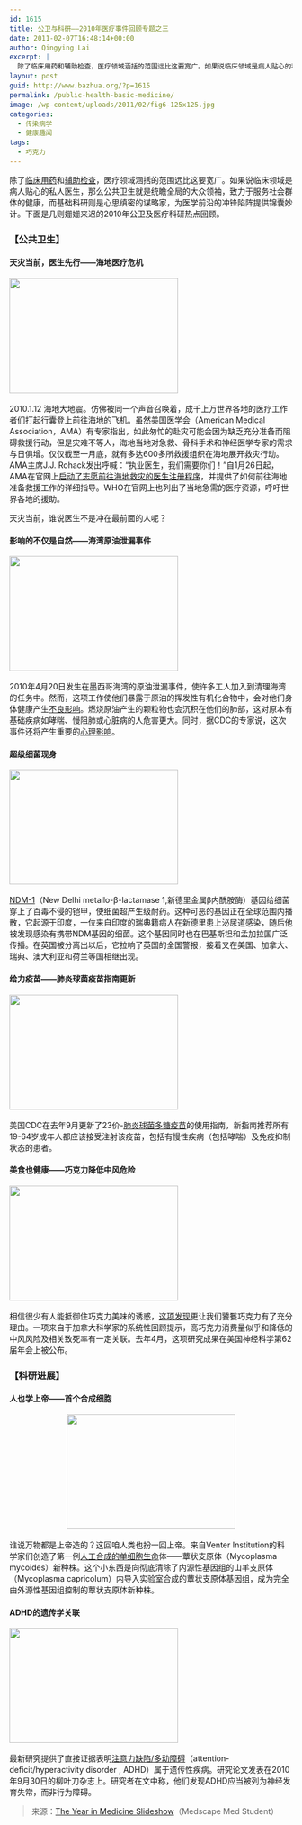```yaml
---
id: 1615
title: 公卫与科研——2010年医疗事件回顾专题之三
date: 2011-02-07T16:48:14+00:00
author: Qingying Lai
excerpt: |
  除了临床用药和辅助检查，医疗领域涵括的范围远比这要宽广。如果说临床领域是病人贴心的私人医生，那么公共卫生则是统瞻全局的大众领袖，致力于服务社会群体的健康，而基础科研则是心思缜密的谋略家，为医学前沿的冲锋陷阵提供锦囊妙计。下面是姗姗来迟的几则2010年公卫及医疗科研热点回顾。
layout: post
guid: http://www.bazhua.org/?p=1615
permalink: /public-health-basic-medicine/
image: /wp-content/uploads/2011/02/fig6-125x125.jpg
categories:
  - 传染病学
  - 健康趣闻
tags:
  - 巧克力
---
```

除了[临床用药](http://www.bazhua.org/2011/01/drugs-medicine-year.html)和[辅助检查](http://www.bazhua.org/2011/01/examinations-medicine-year.html)，医疗领域涵括的范围远比这要宽广。如果说临床领域是病人贴心的私人医生，那么公共卫生就是统瞻全局的大众领袖，致力于服务社会群体的健康，而基础科研则是心思缜密的谋略家，为医学前沿的冲锋陷阵提供锦囊妙计。下面是几则姗姗来迟的2010年公卫及医疗科研热点回顾。

### 【公共卫生】

#### 天灾当前，医生先行——海地医疗危机

[<img class="size-medium wp-image-1617 aligncenter" title="fig6" src="/wp-content/uploads/2011/02/fig6-300x204.jpg" alt="" width="300" height="204" srcset="/wp-content/uploads/2011/02/fig6-300x204.jpg 300w, /wp-content/uploads/2011/02/fig6-150x102.jpg 150w, /wp-content/uploads/2011/02/fig6.jpg 522w" sizes="(max-width: 300px) 100vw, 300px" />](http://www.medscape.com/features/slideshow/year-in-medicine)

2010.1.12 海地大地震。仿佛被同一个声音召唤着，成千上万世界各地的医疗工作者们打起行囊登上前往海地的飞机。虽然美国医学会（American Medical Association，AMA）有专家指出，如此匆忙的赴灾可能会因为缺乏充分准备而阻碍救援行动，但是灾难不等人，海地当地对急救、骨科手术和神经医学专家的需求与日俱增。仅仅截至一月底，就有多达600多所救援组织在海地展开救灾行动。AMA主席J.J. Rohack发出呼喊：“执业医生，我们需要你们！”自1月26日起，AMA在官网上[启动了志愿前往海地救灾的医生注册程序](http://www.medscape.com/viewarticle/716157)，并提供了如何前往海地准备救援工作的详细指导。WHO在官网上也列出了当地急需的医疗资源，呼吁世界各地的援助。

天灾当前，谁说医生不是冲在最前面的人呢？

#### 影响的不仅是自然——海湾原油泄漏事件

[<img class="size-medium wp-image-1619 aligncenter" title="fig17" src="/wp-content/uploads/2011/02/fig17-300x204.jpg" alt="" width="300" height="204" srcset="/wp-content/uploads/2011/02/fig17-300x204.jpg 300w, /wp-content/uploads/2011/02/fig17-150x102.jpg 150w, /wp-content/uploads/2011/02/fig17.jpg 522w" sizes="(max-width: 300px) 100vw, 300px" />](http://www.medscape.com/features/slideshow/year-in-medicine)

2010年4月20日发生在墨西哥海湾的原油泄漏事件，使许多工人加入到清理海湾的任务中。然而，这项工作使他们暴露于原油的挥发性有机化合物中，会对他们身体健康产生[不良影响](http://www.medscape.com/viewarticle/725593)。燃烧原油产生的颗粒物也会沉积在他们的肺部，这对原本有基础疾病如哮喘、慢阻肺或心脏病的人危害更大。同时，据CDC的专家说，这次事件还将产生重要的[心理影响](http://www.medscape.com/viewarticle/724299)。

#### 超级细菌现身

[<img class="size-medium wp-image-1623 aligncenter" title="fig20" src="/wp-content/uploads/2011/02/fig20-300x204.jpg" alt="" width="300" height="204" srcset="/wp-content/uploads/2011/02/fig20-300x204.jpg 300w, /wp-content/uploads/2011/02/fig20-150x102.jpg 150w, /wp-content/uploads/2011/02/fig20.jpg 522w" sizes="(max-width: 300px) 100vw, 300px" />](http://www.medscape.com/features/slideshow/year-in-medicine)

[NDM-1](http://www.medscape.com/viewarticle/726857)（New Delhi metallo-β-lactamase 1,新德里金属β内酰胺酶）基因给细菌穿上了百毒不侵的铠甲，使细菌超产生级耐药。这种可恶的基因正在全球范围内播散，它起源于印度，一位来自印度的瑞典籍病人在新德里患上泌尿道感染，随后他被发现感染有携带NDM基因的细菌。这个基因同时也在巴基斯坦和孟加拉国广泛传播。在英国被分离出以后，它拉响了英国的全国警报，接着又在美国、加拿大、瑞典、澳大利亚和荷兰等国相继出现。

#### 给力疫苗——肺炎球菌疫苗指南更新

[<img class="size-medium wp-image-1622 aligncenter" title="fig19" src="/wp-content/uploads/2011/02/fig19-300x204.jpg" alt="" width="300" height="204" srcset="/wp-content/uploads/2011/02/fig19-300x204.jpg 300w, /wp-content/uploads/2011/02/fig19-150x102.jpg 150w, /wp-content/uploads/2011/02/fig19.jpg 522w" sizes="(max-width: 300px) 100vw, 300px" />](http://www.medscape.com/features/slideshow/year-in-medicine)

美国CDC在去年9月更新了23价-[肺炎球菌多糖疫苗](http://www.medscape.com/viewarticle/728115)的使用指南，新指南推荐所有19-64岁成年人都应该接受注射该疫苗，包括有慢性疾病（包括哮喘）及免疫抑制状态的患者。

#### 美食也健康——巧克力降低中风危险

[<img class="size-medium wp-image-1620 aligncenter" title="fig13" src="/wp-content/uploads/2011/02/fig131-300x204.jpg" alt="" width="300" height="204" srcset="/wp-content/uploads/2011/02/fig131-300x204.jpg 300w, /wp-content/uploads/2011/02/fig131-150x102.jpg 150w, /wp-content/uploads/2011/02/fig131.jpg 522w" sizes="(max-width: 300px) 100vw, 300px" />](http://www.medscape.com/features/slideshow/year-in-medicine)

相信很少有人能抵御住巧克力美味的诱惑，[这项发现](http://www.medscape.com/viewarticle/716923)更让我们饕餮巧克力有了充分理由。一项来自于加拿大科学家的系统性回顾提示，高巧克力消费量似乎和降低的中风风险及相关致死率有一定关联。去年4月，这项研究成果在美国神经科学第62届年会上被公布。

### 【科研进展】

#### 人也学上帝——首个合成细胞

<p style="text-align: center;">
  <a href="http://www.medscape.com/features/slideshow/year-in-medicine"><img class="size-medium wp-image-1621 aligncenter" title="fig18" src="/wp-content/uploads/2011/02/fig18-300x204.jpg" alt="" width="300" height="204" srcset="/wp-content/uploads/2011/02/fig18-300x204.jpg 300w, /wp-content/uploads/2011/02/fig18-150x102.jpg 150w, /wp-content/uploads/2011/02/fig18.jpg 522w" sizes="(max-width: 300px) 100vw, 300px" /></a>
</p>

谁说万物都是上帝造的？这回咱人类也扮一回上帝。来自Venter Institution的科学家们创造了第一例[人工合成的单细胞生命](http://www.medscape.com/viewarticle/722285)体——蕈状支原体（Mycoplasma mycoides）新种株。这个小东西是向彻底清除了内源性基因组的山羊支原体（Mycoplasma capricolum）内导入实验室合成的蕈状支原体基因组，成为完全由外源性基因组控制的蕈状支原体新种株。

#### ADHD的遗传学关联

[<img class="size-medium wp-image-1616 aligncenter" title="fig23" src="/wp-content/uploads/2011/02/fig23-300x204.jpg" alt="" width="300" height="204" srcset="/wp-content/uploads/2011/02/fig23-300x204.jpg 300w, /wp-content/uploads/2011/02/fig23-150x102.jpg 150w, /wp-content/uploads/2011/02/fig23.jpg 522w" sizes="(max-width: 300px) 100vw, 300px" />](http://www.medscape.com/features/slideshow/year-in-medicine)

最新研究提供了直接证据表明[注意力缺陷/多动障碍](http://www.medscape.com/viewarticle/729652)（attention-deficit/hyperactivity disorder , ADHD）属于遗传性疾病。研究论文发表在2010年9月30日的柳叶刀杂志上。研究者在文中称，他们发现ADHD应当被列为神经发育失常，而非行为障碍。

> 来源：[The Year in Medicine Slideshow](http://www.medscape.com/features/slideshow/year-in-medicine)（Medscape Med Student）
